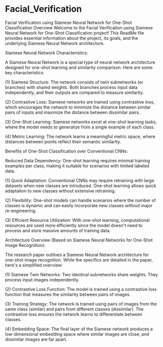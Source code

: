 # Facial_Verification
Facial Verification using Siamese Neural Network for One-Shot Classification
Overview
Welcome to the Facial Verification using Siamese Neural Network for One-Shot Classification project! This ReadMe file provides essential information about the project, its goals, and the underlying Siamese Neural Network architecture.

Siamese Neural Network Characteristics:

A Siamese Neural Network is a special type of neural network architecture designed for one-shot learning and similarity comparison. Here are some key characteristics:

(1) Siamese Structure: The network consists of twin subnetworks (or branches) with shared weights. Both branches process input data independently, and their outputs are compared to measure similarity.

(2) Contrastive Loss: Siamese networks are trained using contrastive loss, which encourages the network to minimize the distance between similar pairs of inputs and maximize the distance between dissimilar pairs.

(3) One-Shot Learning: Siamese networks excel at one-shot learning tasks, where the model needs to generalize from a single example of each class.

(4) Metric Learning: The network learns a meaningful metric space, where distances between points reflect their semantic similarity.

Benefits of One-Shot Classification over Conventional CNNs:

Reduced Data Dependency: One-shot learning requires minimal training examples per class, making it suitable for scenarios with limited labeled data.

(1) Quick Adaptation: Conventional CNNs may require retraining with large datasets when new classes are introduced. One-shot learning allows quick adaptation to new classes without extensive retraining.

(2) Flexibility: One-shot models can handle scenarios where the number of classes is dynamic and can easily incorporate new classes without major re-engineering.

(3) Efficient Resource Utilization: With one-shot learning, computational resources are used more efficiently since the model doesn't need to process and store massive amounts of training data.

Architecture Overview (Based on Siamese Neural Networks for One-Shot Image Recognition):

The research paper outlines a Siamese Neural Network architecture for one-shot image recognition. While the specifics are detailed in the paper, here's a simplified overview:

(1) Siamese Twin Networks: Two identical subnetworks share weights. They process input images independently.

(2) Contrastive Loss Function: The model is trained using a contrastive loss function that measures the similarity between pairs of images.

(3) Training Strategy: The network is trained using pairs of images from the same class (similar) and pairs from different classes (dissimilar). The contrastive loss ensures the network learns to differentiate between classes.

(4) Embedding Space: The final layer of the Siamese network produces a low-dimensional embedding space where similar images are close, and dissimilar images are far apart.
